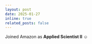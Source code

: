 ```yaml
---
layout: post
date: 2025-01-27
inline: true
related_posts: false
---
```


Joined Amazon as **Applied Scientist II** ☺️
